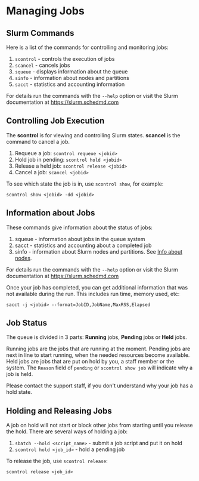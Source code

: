 # Managing Jobs

## Slurm Commands

Here is a list of the commands for controlling and monitoring jobs:

1. `scontrol` - controls the execution of jobs
2. `scancel` - cancels jobs
3. `squeue` - displays information about the queue
4. `sinfo` - information about nodes and partitions
5. `sacct` - statistics and accounting information

For details run the commands with the `--help` option or visit the Slurm documentation at https://slurm.schedmd.com


## Controlling Job Execution

The **scontrol** is for viewing and controlling Slurm states. **scancel** is the command to cancel a job.

1. Requeue a job: `scontrol requeue <jobid> `
2. Hold job in pending: `scontrol hold <jobid> `
3. Release a held job: `scontrol release <jobid> `
4. Cancel a job: `scancel <jobid>`

To see which state the job is in, use `scontrol show`, for example:

    scontrol show <jobid> -dd <jobid>

## Information about Jobs

These commands give information about the status of jobs:

1. squeue - information about jobs in the queue system
2. sacct - statistics and accounting about a completed job
3. sinfo - information about Slurm nodes and partitions. See [Info about nodes](../slurm/slurm_introduction.md#nodeinfo).

For details run the commands with the `--help` option or visit the Slurm documentation at https://slurm.schedmd.com

Once your job has completed, you can get additional information that was not
available during the run. This includes run time, memory used, etc:

    sacct -j <jobid> --format=JobID,JobName,MaxRSS,Elapsed

## Job Status

The queue is divided in 3 parts: **Running** jobs, **Pending** jobs or **Held** jobs.

Running jobs are the jobs that are running at the moment. Pending jobs are
next in line to start running, when the needed resources become available.
Held jobs are jobs that are put on hold by you, a staff member or the system.
The `Reason` field of `pending` or `scontrol show job` will indicate why a job
is held.

Please contact the support staff, if you don't understand why your job
has a hold state.

## Holding and Releasing Jobs

A job on hold will not start or block other jobs from starting until you release the hold.
There are several ways of holding a job:

1. `sbatch --hold <script_name>` - submit a job script and put it on hold
2. `scontrol hold <job_id>` - hold a pending job

To release the job, use `scontrol release`:

	scontrol release <job_id>
